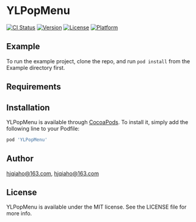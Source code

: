 # YLPopMenu

[![CI Status](https://img.shields.io/travis/hjqiaho@163.com/YLPopMenu.svg?style=flat)](https://travis-ci.org/hjqiaho@163.com/YLPopMenu)
[![Version](https://img.shields.io/cocoapods/v/YLPopMenu.svg?style=flat)](https://cocoapods.org/pods/YLPopMenu)
[![License](https://img.shields.io/cocoapods/l/YLPopMenu.svg?style=flat)](https://cocoapods.org/pods/YLPopMenu)
[![Platform](https://img.shields.io/cocoapods/p/YLPopMenu.svg?style=flat)](https://cocoapods.org/pods/YLPopMenu)

## Example

To run the example project, clone the repo, and run `pod install` from the Example directory first.

## Requirements

## Installation

YLPopMenu is available through [CocoaPods](https://cocoapods.org). To install
it, simply add the following line to your Podfile:

```ruby
pod 'YLPopMenu'
```

## Author

hjqiaho@163.com, hjqiaho@163.com

## License

YLPopMenu is available under the MIT license. See the LICENSE file for more info.

